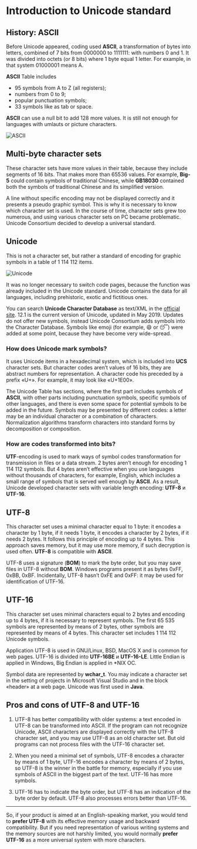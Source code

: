 ﻿# Introduction to Unicode standard## History: ASCIIBefore Unicode appeared, coding used __ASCII__, a transformation of bytes into letters, combined of 7 bits from 0000000 to 1111111: with numbers 0 and 1. It was divided into octets (or 8 bits) where 1 byte equal 1 letter. For example, in that system 01000001 means A.__ASCII__ Table includes- 95 symbols from A to Z (all registers);- numbers from 0 to 9;- popular punctuation symbols;- 33 symbols like as tab or space.__ASCII__ can use a null bit to add 128 more values. It is still not enough for languages with umlauts or picture characters.![ASCII](http://www.lo8.poznan.pl/belferek/klasa1/budkom/ascii.gif)## Multi-byte character setsThese character sets have more values in their table, because they include segments of 16 bits. That makes more than 65536 values. For example, __Big-5__ could contain symbols of traditional Chinese, while __GB18030__ contained both the symbols of traditional Chinese and its simplified version.A line without specific encoding may not be displayed correctly and it presents a pseudo graphic symbol. This is why it is necessary to know which character set is used. In the course of time,  character sets grew too numerous, and using various character sets on PC became problematic. Unicode Consortium decided to develop a universal standard.## UnicodeThis is not a  character set, but rather a  standard of encoding for graphic symbols in a table of 1 114 112 items.![Unicode](https://i.pinimg.com/736x/4b/6b/ea/4b6bea592021af3bf523cd69a59733e2.jpg)It was no longer necessary to switch code pages, because the function was already included in the Unicode standard. Unicode contains the data for all languages, including prehistoric, exotic and fictitious ones.You can search __Unicode Character Database__ as text/XML in the [official site](https://unicode.org). 12.1 is the current version of Unicode, updated in May 2019. Updates do not offer new symbols, instead Unicode Consortium adds symbols into the Character Database. Symbols like emoji (for example, :smile: or :sleeping:) were added at some point, because they have become very wide-spread.### How does Unicode mark symbols?It uses Unicode items in a hexadecimal system, which is included into __UCS__ character sets. But character codes aren’t values of 16 bits, they are abstract numbers for representation. A character code his preceded by a prefix «U+». For example, it may look like «U+1E00».The Unicode Table has sections, where the first part includes symbols of __ASCII__, with other parts including punctuation symbols, specific symbols of other languages, and there is even some space for potential symbols to be added in the future. Symbols may be presented by different codes: a letter may be an individual character or a combination of characters. Normalization algorithms transform characters into standard forms by decomposition or composition.### How are codes transformed into bits?__UTF__-encoding is used to mark ways of symbol codes transformation for transmission in files or a data stream. 2 bytes aren’t enough for encoding 1 114 112 symbols. But 4 bytes aren’t effective when you use languages without thousands of characters, for example, English, which includes a small range of symbols that is served well enough by __ASCII__. As a result, Unicode developed character sets with variable length encoding: __UTF-8__ и __UTF-16__.## UTF-8This character set uses a minimal character equal to 1 byte: it encodes a character by 1 byte, if it needs 1 byte, it encodes a character by 2 bytes, if it needs 2 bytes. It follows this principle of encoding up to 4 bytes. This approach saves memory, but it may use more memory, if such decryption is used often. __UTF-8__ is compatible with __ASCII__.UTF-8 uses a signature (__BOM__) to mark the byte order, but you may save files in UTF-8 without __BOM__. Windows programs present it as bytes 0xFF, 0xBB, 0xBF. Incidentally, UTF-8 hasn’t 0xFE and 0xFF: it may be used for identification of UTF-16.## UTF-16This character set uses minimal characters equal to 2 bytes and encoding up to 4 bytes, if it is necessary to represent symbols. The first 65 535 symbols are represented by means of 2 bytes, other symbols are represented by means of 4 bytes. This character set includes 1 114 112 Unicode symbols.ApplicationUTF-8 is used in GNU/Linux, BSD, MacOS X and is common  for web pages. UTF-16 is divided into __UTF-16BE__ и __UTF-16-LE__. Little Endian is applied in Windows, Big Endian is applied in *NIX OC.Symbol data are represented by __wchar_t__. You may indicate a character set in the setting of projects in Microsoft Visual Studio and in the block «header» at a  web page. Unicode was first used in __Java__.## Pros and cons of UTF-8 and UTF-161. UTF-8 has better compatibility with older systems: a text encoded in UTF-8 can be transformed into ASCII. If the program can not recognize Unicode, ASCII characters are displayed correctly with the UTF-8 character set, and you may use UTF-8 as an old character set. But old programs can not process files with the UTF-16 character set.2. When you need a minimal set of symbols, UTF-8 encodes a character by means of 1 byte, UTF-16 encodes a character by means of 2 bytes, so UTF-8 is the winner in the battle for memory, especially if you use symbols of ASCII in the biggest part of the text. UTF-16 has more symbols.3. UTF-16 has to indicate the byte order, but UTF-8 has an indication of the byte order by default. UTF-8 also processes errors better than UTF-16.***So, if your product is aimed at an English-speaking market, you would tend to __prefer UTF-8__ with its effective memory usage and backward compatibility. But if you need representation of various writing systems and the memory sources are not harshly limited, you would normally __prefer UTF-16__ as a more universal system with more characters.